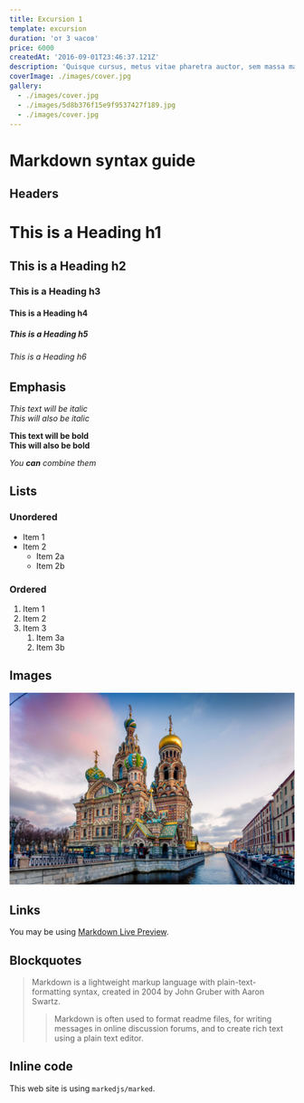 ```yaml
---
title: Excursion 1
template: excursion
duration: 'от 3 часов'
price: 6000
createdAt: '2016-09-01T23:46:37.121Z'
description: 'Quisque cursus, metus vitae pharetra auctor, sem massa mattis sem, at interdum magna augue eget diam. Vestibulum ante ipsum primis in faucibus orci luctus et ultrices posuere cubilia Curae; Morbi lacinia molestie dui. Praesent blandit dolor. Sed non quam. In vel mi sit amet augue congue elementum.'
coverImage: ./images/cover.jpg
gallery:
  - ./images/cover.jpg
  - ./images/5d8b376f15e9f9537427f189.jpg
  - ./images/cover.jpg
---
```


# Markdown syntax guide

## Headers

# This is a Heading h1

## This is a Heading h2

### This is a Heading h3

#### This is a Heading h4

##### This is a Heading h5

###### This is a Heading h6

## Emphasis

_This text will be italic_  
_This will also be italic_

**This text will be bold**  
**This will also be bold**

_You **can** combine them_

## Lists

### Unordered

- Item 1
- Item 2
  - Item 2a
  - Item 2b

### Ordered

1. Item 1
1. Item 2
1. Item 3
   1. Item 3a
   1. Item 3b

## Images

![This is a alt text.](./images/cover.jpg 'This is a sample image.')

## Links

You may be using [Markdown Live Preview](https://markdownlivepreview.com/).

## Blockquotes

> Markdown is a lightweight markup language with plain-text-formatting syntax, created in 2004 by John Gruber with Aaron Swartz.
>
> > Markdown is often used to format readme files, for writing messages in online discussion forums, and to create rich text using a plain text editor.

## Inline code

This web site is using `markedjs/marked`.
